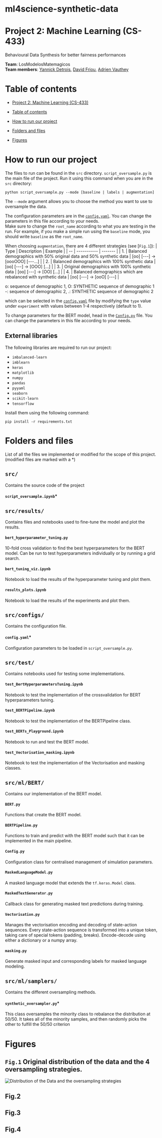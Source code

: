 # ml4science-synthetic-data
# Project 2: Machine Learning (CS-433)

Behavioural Data Synthesis for better fairness performances

**Team**: LosModelosMatemagicos <br>
**Team members**: [Yannick Detrois](https://github.com/YannickDetrois), [David Friou](https://github.com/AfroDeivid), [Adrien Vauthey](https://github.com/Lugiasc) 

# Table of contents
- [Project 2: Machine Learning (CS-433)](#project-2-machine-learning-cs-433)
- [Table of contents](#table-of-contents)
- [How to run our project](#how-to-run-our-project)
- [Folders and files](#folders-and-files)

- [Figures](#figures)

# How to run our project
The files to run can be found in the `src` directory. `script_oversample.py` is the main file of the project. Run it using this command when you are in the `src` directory:
```
python script_oversample.py --mode [baseline | labels | augmentation]
```
The `--mode` argument allows you to choose the method you want to use to oversample the data. 

The configuration parameters are in the [`config.yaml`](https://github.com/CS-433/ml-project-2-losmodelosmatemagicos/blob/main/src/configs/config.yaml). You can change the parameters in this file according to your needs. \
Make sure to change the `root_name` according to what you are testing in the run. For example, if you make a simple run using the `baseline` mode, you should write `baseline` as the `root_name`.

When choosing `augmentation`, there are 4 different strategies (see [`Fig.1`]):
| Type | Description | Example |
| -- | ----------- | ------- |
| 1. | Balanced demographics with 50% original data and 50% synthetic data | [oo] [---] -> [oooOOO] [---...] |
| 2. | Balanced demographics with 100% synthetic data | [oo] [---] -> [OOO] [...] |
| 3. | Original demographics with 100% synthetic data | [oo] [---] -> [OO] [...] |
| 4. | Balanced demographics which are rebalanced with synthetic data | [oo] [---] -> [ooO] [---] |

o: sequence of demographic 1, O: SYNTHETIC sequence of demographic 1 \
-: sequence of demographic 2, .: SYNTHETIC sequence of demographic 2 

which can be selected in the [`config.yaml`](https://github.com/CS-433/ml-project-2-losmodelosmatemagicos/blob/main/src/configs/config.yaml) file by modifying the `type` value under `experiment` with values between 1-4 respectively (default to 1).

To change parameters for the BERT model, head in the [`Config.py`](https://github.com/CS-433/ml-project-2-losmodelosmatemagicos/blob/main/src/ml/BERT/Config.py) file. You can change the parameters in this file according to your needs.

## External libraries
The following libraries are required to run our project:
- `imbalanced-learn`
- `imblearn`
- `keras`
- `matplotlib`
- `numpy`
- `pandas`
- `pyyaml`
- `seaborn`
- `scikit-learn`
- `tensorflow`

Install them using the following command:
```
pip install -r requirements.txt
```

# Folders and files
List of all the files we implemented or modified for the scope of this project. (modified files are marked with a *)

## `src/`
Contains the source code of the project

#### `script_oversample.ipynb`*

## `src/results/`
Contains files and notebooks used to fine-tune the model and plot the results.

#### `bert_hyperparameter_tuning.py`
10-fold cross validation to find the best hyperparameters for the BERT model. Can be run to test hyperparameters individually or by running a grid search.

#### `bert_tuning_viz.ipynb`
Notebook to load the results of the hyperparameter tuning and plot them.

#### `results_plots.ipynb`
Notebook to load the results of the experiments and plot them.

## `src/configs/`
Contains the configuration file.

#### `config.yaml`*
Configuration parameters to be loaded in `script_oversample.py`.

## `src/test/`
Contains notebooks used for testing some implementations.

#### `test_BertHyperparametersTuning.ipynb`
Notebook to test the implementation of the crossvalidation for BERT hyperparameters tuning.

#### `test_BERTPipeline.ipynb`
Notebook to test the implementation of the BERTPipeline class.

#### `test_BERTs_Playground.ipynb`
Notebook to run and test the BERT model.

#### `test_Vectorisation_masking.ipynb`
Notebook to test the implementation of the Vectorisation and masking classes.

## `src/ml/BERT/`
Contains our implementation of the BERT model.

#### `BERT.py`
Functions that create the BERT model.

#### `BERTPipeline.py`
Functions to train and predict with the BERT model such that it can be implemented in the main pipeline.

#### `Config.py`
Configuration class for centralised management of simulation parameters.

#### `MaskedLanguageModel.py`
A masked language model that extends the `tf.keras.Model` class.

#### `MaskedTextGenerator.py`
Callback class for generating masked text predictions during training.

#### `Vectorisation.py`
Manages the vectorisation encoding and decoding of state-action sequences.
Every state-action sequence is transformed into a unique token, taking care of special tokens (padding, breaks). Encode-decode using either a dictionary or a numpy array.

#### `masking.py`
Generate masked input and corresponding labels for masked language modeling.

## `src/ml/samplers/`
Contains the different oversampling methods.

#### `synthetic_oversampler.py`*
This class oversamples the minority class to rebalance the distribution at 50/50. 
It takes all of the minority samples, and then randomly picks the other to fulfill the 50/50 criterion

# Figures
## `Fig.1` Original distribution of the data and the 4 oversampling strategies.
![Distribution of the Data and the oversampling strategies](https://github.com/CS-433/ml-project-2-losmodelosmatemagicos/blob/main/figures/Oversampling_distribution.png?raw=true)

## Fig.2

## Fig.3

## Fig.4